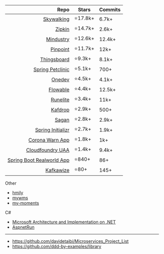 |Repo|Stars|Commits|
|--:|--|--|
|[Skywalking](https://github.com/apache/skywalking)|⭐17.8k+ | 6.7k+|
|[Zipkin](https://github.com/openzipkin/zipkin)|⭐14.7k+ | 2.6k+|
|[Mindustry](https://github.com/Anuken/Mindustry)|⭐12.6k+ | 12.4k+|
|[Pinpoint](https://github.com/pinpoint-apm/pinpoint)|⭐11.7k+ | 12k+|
|[Thingsboard](https://github.com/thingsboard/thingsboard)|⭐9.3k+ | 8.1k+|
|[Spring Petclinic](https://github.com/spring-projects/spring-petclinic)|⭐5.1k+ | 700+|
|[Onedev](https://github.com/theonedev/onedev) |⭐4.5k+ | 4.1k+|
|[Flowable](https://github.com/flowable/flowable-engine) |⭐4.4k+ | 12.5k+|
|[Runelite](https://github.com/runelite/runelite) |⭐3.4k+ | 11k+|
|[Kafdrop](https://github.com/obsidiandynamics/kafdrop)|⭐2.9k+ | 500+|
|[Sagan](https://github.com/spring-io/sagan) |⭐2.8k+ | 2.9k+|
|[Spring Initializr](https://github.com/spring-io/initializr)|⭐2.7k+ | 1.9k+ |
|[Corona Warn App](https://github.com/corona-warn-app/cwa-server)|⭐1.8k+ | 1k+ |
|[Cloudfoundry UAA](https://github.com/cloudfoundry/uaa)|⭐1.4k+ | 9.4k+ |
|[Spring Boot Realworld App](https://github.com/gothinkster/spring-boot-realworld-example-app)|⭐840+ | 86+ | 
|[Kafkawize](https://github.com/muralibasani/kafkawize)|⭐80+ | 145+|

Other

- [hmily](https://github.com/dromara/hmily)
- [mywms](https://github.com/wms2/mywms)
- [my-moments](https://github.com/amrkhaledccd/my-moments)


C#

- [Microsoft Architecture and Implementation on .NET](https://github.com/aspnetrun/run-aspnetcore-microservices)
- [AspnetRun](https://github.com/aspnetrun/run-aspnetcore)


---

- https://github.com/davidetaibi/Microservices_Project_List
- https://github.com/ddd-by-examples/library
